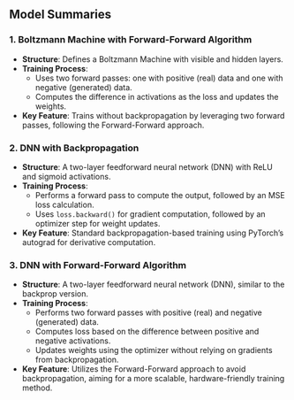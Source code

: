 ## Model Summaries

### 1. **Boltzmann Machine with Forward-Forward Algorithm**
   - **Structure**: Defines a Boltzmann Machine with visible and hidden layers.
   - **Training Process**:
     - Uses two forward passes: one with positive (real) data and one with negative (generated) data.
     - Computes the difference in activations as the loss and updates the weights.
   - **Key Feature**: Trains without backpropagation by leveraging two forward passes, following the Forward-Forward approach.

### 2. **DNN with Backpropagation**
   - **Structure**: A two-layer feedforward neural network (DNN) with ReLU and sigmoid activations.
   - **Training Process**:
     - Performs a forward pass to compute the output, followed by an MSE loss calculation.
     - Uses `loss.backward()` for gradient computation, followed by an optimizer step for weight updates.
   - **Key Feature**: Standard backpropagation-based training using PyTorch’s autograd for derivative computation.

### 3. **DNN with Forward-Forward Algorithm**
   - **Structure**: A two-layer feedforward neural network (DNN), similar to the backprop version.
   - **Training Process**:
     - Performs two forward passes with positive (real) and negative (generated) data.
     - Computes loss based on the difference between positive and negative activations.
     - Updates weights using the optimizer without relying on gradients from backpropagation.
   - **Key Feature**: Utilizes the Forward-Forward approach to avoid backpropagation, aiming for a more scalable, hardware-friendly training method.

